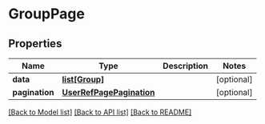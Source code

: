 # GroupPage

## Properties
Name | Type | Description | Notes
------------ | ------------- | ------------- | -------------
**data** | [**list[Group]**](Group.md) |  | [optional] 
**pagination** | [**UserRefPagePagination**](UserRefPagePagination.md) |  | [optional] 

[[Back to Model list]](../README.md#documentation-for-models) [[Back to API list]](../README.md#documentation-for-api-endpoints) [[Back to README]](../README.md)


